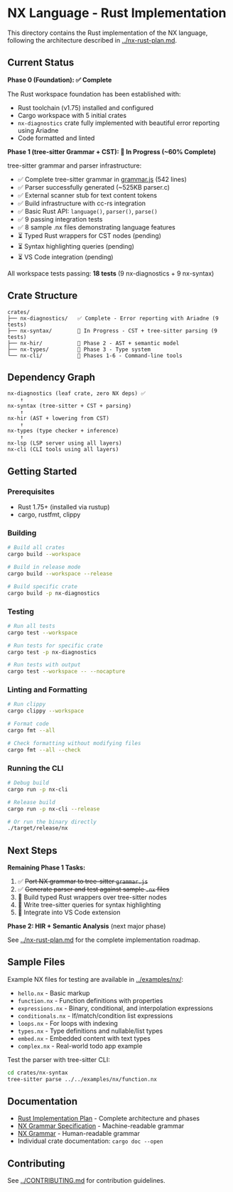 # NX Language - Rust Implementation

This directory contains the Rust implementation of the NX language, following the architecture described in [../nx-rust-plan.md](../nx-rust-plan.md).

## Current Status

**Phase 0 (Foundation): ✅ Complete**

The Rust workspace foundation has been established with:
- Rust toolchain (v1.75) installed and configured
- Cargo workspace with 5 initial crates
- `nx-diagnostics` crate fully implemented with beautiful error reporting using Ariadne
- Code formatted and linted

**Phase 1 (tree-sitter Grammar + CST): 🚧 In Progress (~60% Complete)**

tree-sitter grammar and parser infrastructure:
- ✅ Complete tree-sitter grammar in [grammar.js](nx-syntax/grammar.js) (542 lines)
- ✅ Parser successfully generated (~525KB parser.c)
- ✅ External scanner stub for text content tokens
- ✅ Build infrastructure with cc-rs integration
- ✅ Basic Rust API: `language()`, `parser()`, `parse()`
- ✅ 9 passing integration tests
- ✅ 8 sample .nx files demonstrating language features
- ⏳ Typed Rust wrappers for CST nodes (pending)
- ⏳ Syntax highlighting queries (pending)
- ⏳ VS Code integration (pending)

All workspace tests passing: **18 tests** (9 nx-diagnostics + 9 nx-syntax)

## Crate Structure

```
crates/
├── nx-diagnostics/   ✅ Complete - Error reporting with Ariadne (9 tests)
├── nx-syntax/        🚧 In Progress - CST + tree-sitter parsing (9 tests)
├── nx-hir/           📝 Phase 2 - AST + semantic model
├── nx-types/         📝 Phase 3 - Type system
└── nx-cli/           📝 Phases 1-6 - Command-line tools
```

## Dependency Graph

```
nx-diagnostics (leaf crate, zero NX deps) ✅
    ↑
nx-syntax (tree-sitter + CST + parsing)
    ↑
nx-hir (AST + lowering from CST)
    ↑
nx-types (type checker + inference)
    ↑
nx-lsp (LSP server using all layers)
nx-cli (CLI tools using all layers)
```

## Getting Started

### Prerequisites

- Rust 1.75+ (installed via rustup)
- cargo, rustfmt, clippy

### Building

```bash
# Build all crates
cargo build --workspace

# Build in release mode
cargo build --workspace --release

# Build specific crate
cargo build -p nx-diagnostics
```

### Testing

```bash
# Run all tests
cargo test --workspace

# Run tests for specific crate
cargo test -p nx-diagnostics

# Run tests with output
cargo test --workspace -- --nocapture
```

### Linting and Formatting

```bash
# Run clippy
cargo clippy --workspace

# Format code
cargo fmt --all

# Check formatting without modifying files
cargo fmt --all --check
```

### Running the CLI

```bash
# Debug build
cargo run -p nx-cli

# Release build
cargo run -p nx-cli --release

# Or run the binary directly
./target/release/nx
```

## Next Steps

**Remaining Phase 1 Tasks:**

1. ✅ ~~Port NX grammar to tree-sitter `grammar.js`~~
2. ✅ ~~Generate parser and test against sample `.nx` files~~
3. 🚧 Build typed Rust wrappers over tree-sitter nodes
4. 📝 Write tree-sitter queries for syntax highlighting
5. 📝 Integrate into VS Code extension

**Phase 2: HIR + Semantic Analysis** (next major phase)

See [../nx-rust-plan.md](../nx-rust-plan.md) for the complete implementation roadmap.

## Sample Files

Example NX files for testing are available in [../examples/nx/](../examples/nx/):
- `hello.nx` - Basic markup
- `function.nx` - Function definitions with properties
- `expressions.nx` - Binary, conditional, and interpolation expressions
- `conditionals.nx` - If/match/condition list expressions
- `loops.nx` - For loops with indexing
- `types.nx` - Type definitions and nullable/list types
- `embed.nx` - Embedded content with text types
- `complex.nx` - Real-world todo app example

Test the parser with tree-sitter CLI:
```bash
cd crates/nx-syntax
tree-sitter parse ../../examples/nx/function.nx
```

## Documentation

- [Rust Implementation Plan](../nx-rust-plan.md) - Complete architecture and phases
- [NX Grammar Specification](../nx-grammar-spec.md) - Machine-readable grammar
- [NX Grammar](../nx-grammar.md) - Human-readable grammar
- Individual crate documentation: `cargo doc --open`

## Contributing

See [../CONTRIBUTING.md](../CONTRIBUTING.md) for contribution guidelines.
